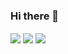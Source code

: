 ### Hi there 👋

<!--
**GorlikItsMe/GorlikItsMe** is a ✨ _special_ ✨ repository because its `README.md` (this file) appears on your GitHub profile.

Here are some ideas to get you started:

- 🔭 I’m currently working on ...
- 🌱 I’m currently learning ...
- 👯 I’m looking to collaborate on ...
- 🤔 I’m looking for help with ...
- 💬 Ask me about ...
- 📫 How to reach me: ...
- 😄 Pronouns: ...
- ⚡ Fun fact: ...
-->
<img align="center" src="https://github-readme-stats.vercel.app/api?username=gorlikitsme&count_private=true" />
<img align="center" src="https://github-readme-stats.vercel.app/api/top-langs/?username=gorlikitsme&count_private=true&langs_count=7&hide=html&layout=compact" />
<img align="center" src="https://github-readme-stats.vercel.app/api/wakatime?username=Gorlik" />
